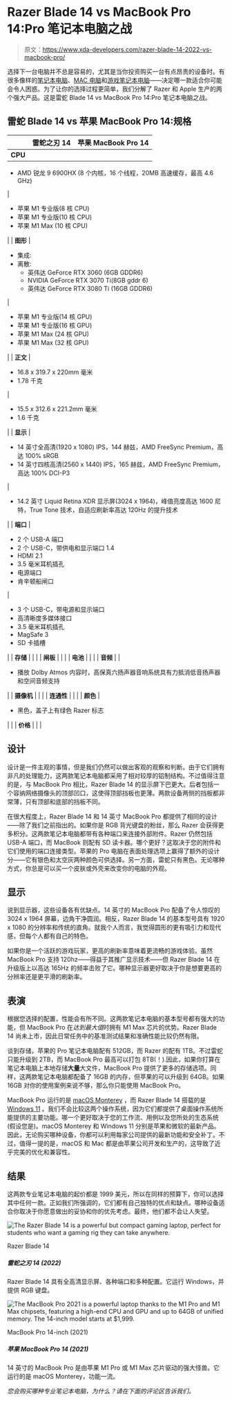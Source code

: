 # Razer Blade 14 vs MacBook Pro 14:Pro 笔记本电脑之战

> 原文：<https://www.xda-developers.com/razer-blade-14-2022-vs-macbook-pro/>

选择下一台电脑并不总是容易的，尤其是当你投资购买一台有点昂贵的设备时。有很多像样的[笔记本电脑](https://www.xda-developers.com/best-laptops/)、[MAC 电脑](https://www.xda-developers.com/best-macs/)和[游戏笔记本电脑](https://www.xda-developers.com/best-gaming-laptops/)——决定哪一款适合你可能会令人困惑。为了让你的选择过程更简单，我们分解了 Razer 和 Apple 生产的两个强大产品。这是雷蛇 Blade 14 vs MacBook Pro 14:Pro 笔记本电脑之战。

## 雷蛇 Blade 14 vs 苹果 MacBook Pro 14:规格

|  | 雷蛇之刃 14 | 苹果 MacBook Pro 14 |
| --- | --- | --- |
| **CPU** | 

*   AMD 锐龙 9 6900HX (8 个内核，16 个线程，20MB 高速缓存，最高 4.6 GHz)

 | 

*   苹果 M1 专业版(8 核 CPU)
*   苹果 M1 专业版(10 核 CPU)
*   苹果 M1 Max (10 核 CPU)

 |
| **图形** | 

*   集成:
*   离散:
    *   英伟达 GeForce RTX 3060 (6GB GDDR6)
    *   NVIDIA GeForce RTX 3070 Ti(8GB gddr 6)
    *   英伟达 GeForce RTX 3080 Ti (16GB GDDR6)

 | 

*   苹果 M1 专业版(14 核 GPU)
*   苹果 M1 专业版(16 核 GPU)
*   苹果 M1 Max (24 核 GPU)
*   苹果 M1 Max (32 核 GPU)

 |
| **正文** | 

*   16.8 x 319.7 x 220mm 毫米
*   1.78 千克

 | 

*   15.5 x 312.6 x 221.2mm 毫米
*   1.6 千克

 |
| **显示** | 

*   14 英寸全高清(1920 x 1080) IPS，144 赫兹，AMD FreeSync Premium，高达 100% sRGB
*   14 英寸四核高清(2560 x 1440) IPS，165 赫兹，AMD FreeSync Premium，高达 100% DCI-P3

 | 

*   14.2 英寸 Liquid Retina XDR 显示屏(3024 x 1964)，峰值亮度高达 1600 尼特，True Tone 技术，自适应刷新率高达 120Hz 的提升技术

 |
| **端口** | 

*   2 个 USB-A 端口
*   2 个 USB-C，带供电和显示端口 1.4
*   HDMI 2.1
*   3.5 毫米耳机插孔
*   电源端口
*   肯辛顿船闸口

 | 

*   3 个 USB-C，带电源和显示端口
*   高清晰度多媒体接口
*   3.5 毫米耳机插孔
*   MagSafe 3
*   SD 卡插槽

 |
| **存储** |  |  |
| **闸板** |  |  |
| **电池** |  |  |
| **音频** |  | 

*   播放 Dolby Atmos 内容时，高保真六扬声器音响系统具有力抵消低音扬声器和空间音频支持

 |
| **摄像机** |  |  |
| **连通性** |  |  |
| **颜色** | 

*   黑色，盖子上有绿色 Razer 标志

 |  |
| **价格** |  |  |

## 设计

设计是一件主观的事情，但是我们仍然可以做出客观的观察和判断。由于它们拥有非凡的处理能力，这两款笔记本电脑都采用了相对较厚的铝制结构。不过值得注意的是，与 MacBook Pro 相比，Razer Blade 14 的显示屏下巴更大。后者包括一个容纳网络摄像头的顶部凹口，这使得顶部挡板也更薄。两款设备两侧的挡板都非常薄，只有顶部和底部的挡板不同。

在很大程度上，Razer Blade 14 和 14 英寸 MacBook Pro 都提供了相同的设计——除了我们之前指出的。如果你是 RGB 背光键盘的粉丝，那么 Razer 会获得更多积分。这两款笔记本电脑都带有各种端口来连接外部附件。Razer 仍然包括 USB-A 端口，而 MacBook 则配有 SD 读卡器。哪个更好？这取决于您的附件和它们使用的端口连接类型。苹果的 Pro 电脑在表面处理选项上赢得了额外的设计分——它有银色和太空灰两种颜色可供选择。另一方面，雷蛇只有黑色。无论哪种方式，你总是可以买一个皮肤或外壳来改变你的电脑的外观。

## 显示

说到显示器，这些设备各有优缺点。14 英寸的 MacBook Pro 配备了令人惊叹的 3024 x 1964 屏幕，边角干净圆润。相反，Razer Blade 14 的基本型号具有 1920 x 1080 的分辨率和传统的直角。就我个人而言，我觉得圆形的更有吸引力和现代感，但每个人都有自己的特色。

如果你是一个活跃的游戏玩家，更高的刷新率意味着更流畅的游戏体验。虽然 MacBook Pro 支持 120hz——得益于其推广显示技术——但 Razer Blade 14 在升级版上以高达 165Hz 的频率击败了它。哪种显示器更好取决于你是想要更高的分辨率还是更平滑的刷新率。

## 表演

根据您选择的配置，性能会有所不同。这两款笔记本电脑的基本型号都有强大的功能，但 MacBook Pro 在*达到最大值*时拥有 M1 Max 芯片的优势。Razer Blade 14 尚未上市，因此日常任务中的基准测试结果和准确性能比较仍然有限。

谈到存储，苹果的 Pro 笔记本电脑配有 512GB，而 Razer 的配有 1TB。不过雷蛇只能升级到 2TB，而 MacBook Pro 最高可以打包 8TB(！).因此，如果你打算在笔记本电脑上本地存储**大量**大文件，MacBook Pro 提供了更多的存储选项。同样，这两款笔记本电脑都配备了 16GB 的内存，但苹果的可以升级到 64GB。如果 16GB 对你的使用案例来说不够，那么你只能使用 MacBook Pro。

MacBook Pro 运行的是 [macOS Monterey](http://xda-developers.com/macos-monterey) ，而 Razer Blade 14 搭载的是 [Windows 11](http://xda-developers.com/windows-11) 。我们不会比较这两个操作系统，因为它们都提供了桌面操作系统所能提供的主要功能。哪一个更好取决于您的工作流、用例以及您所处的生态系统(假设您是)。macOS Monterey 和 Windows 11 分别是苹果和微软的最新产品。因此，无论购买哪种设备，你都可以利用每家公司提供的最新功能和安全补丁。不过，值得一提的是，macOS 和 Mac 都是由苹果公司开发和生产的，这导致了近乎完美的优化和兼容性。

## 结果

这两款专业笔记本电脑的起价都是 1999 美元，所以在同样的预算下，你可以选择其中任何一款。正如我们所强调的，它们都有自己独特的优点和缺点。哪种设备适合你取决于你愿意做出的妥协和你的优先考虑。最终，他们都不会让人失望。

 <picture>![The Razer Blade 14 is a powerful but compact gaming laptop, perfect for students who want a gaming rig they can take anywhere.](img/b5d6233753506f640d3c80d184f1d6c1.png)</picture> 

Razer Blade 14

##### 雷蛇之刃 14 (2022)

Razer Blade 14 具有全高清显示屏、各种端口和多种配置。它运行 Windows，并提供 RGB 键盘。

 <picture>![The MacBook Pro 2021 is a powerful laptop thanks to the M1 Pro and M1 Max chipsets, featuring a high-end CPU and GPU and up to 64GB of unified memory. The 14-inch model starts at $1,999.](img/709b7dee653de31f687aa0f1cd557edc.png)</picture> 

MacBook Pro 14-inch (2021)

##### 苹果 MacBook Pro 14 (2021)

14 英寸的 MacBook Pro 是由苹果 M1 Pro 或 M1 Max 芯片驱动的强大怪兽。它运行的是 macOS Monterey，功能一流。

*您会购买哪种专业笔记本电脑，为什么？请在下面的评论区告诉我们。*
